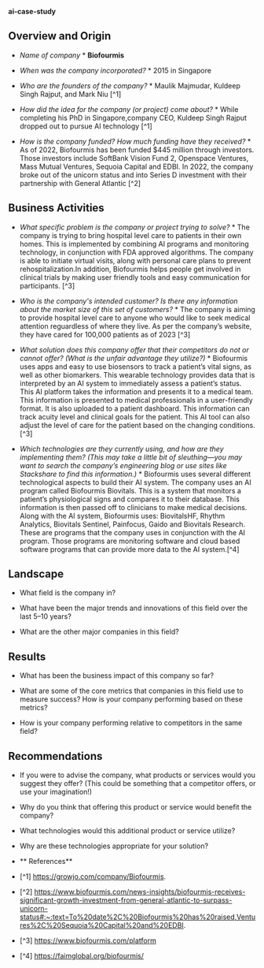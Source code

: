 **ai-case-study**

## Overview and Origin

* *Name of company* * **Biofourmis**

* *When was the company incorporated?* * 2015 in Singapore 

* *Who are the founders of the company?* * Maulik Majmudar, Kuldeep Singh Rajput, and Mark Niu [^1]

* *How did the idea for the company (or project) come about?* * While completing his PhD in Singapore,company CEO, Kuldeep Singh Rajput dropped out to pursue AI technology [^1]
  
* *How is the company funded? How much funding have they received?* * As of 2022, Biofourmis has been funded $445 million through investors. Those investors include SoftBank Vision Fund 2, Openspace Ventures, Mass Mutual Ventures, Sequoia Capital and EDBI. In 2022, the company broke out of the unicorn status and into Series D investment with their partnership with General Atlantic [^2]

## Business Activities

* *What specific problem is the company or project trying to solve?* * The company is trying to bring hospital level care to patients in their own homes. This is implemented by combining AI programs and monitoring technology, in conjunction with FDA approved algorithms. The company is able to initiate virtual visits, along with personal care plans to prevent rehospitalization.In addition, Biofourmis helps people get involved in clinical trials by making user friendly tools and easy communication for participants. [^3] 

* *Who is the company's intended customer? Is there any information about the market size of this set of customers?* * The company is aiming to provide hospital level care to anyone who would like to seek medical attention reguardless of where they live. As per the company’s website, they have cared for 100,000 patients as of 2023 [^3]  

* *What solution does this company offer that their competitors do not or cannot offer? (What is the unfair advantage they utilize?)* * Biofourmis uses apps and easy to use biosensors to track a patient’s vital signs, as well as other biomarkers. This wearable technology provides data that is interpreted by an AI system to immediately assess a patient’s status. This AI platform takes the information and presents it to a medical team. This information is presented to medical professionals in a user-friendly format. It is also uploaded to a patient dashboard. This information can track acuity level and clinical goals for the patient. This AI tool can also adjust the level of care for the patient based on the changing conditions. [^3]

* *Which technologies are they currently using, and how are they implementing them? (This may take a little bit of sleuthing&mdash;you may want to search the company’s engineering blog or use sites like Stackshare to find this information.)* * Biofourmis uses several different technological aspects to build their AI system. The company uses an AI program called Biofourmis Biovitals. This is a system that monitors a patient’s physiological signs and compares it to their database. This information is then passed off to clinicians to make medical decisions. Along with the AI system, Biofourmis uses: BiovitalsHF, Rhythm Analytics, Biovitals Sentinel, Painfocus, Gaido and Biovitals Research. These are programs that the company uses in conjunction with the AI program. Those programs are monitoring software and cloud based software programs that can provide more data to the AI system.[^4] 

## Landscape

* What field is the company in?

* What have been the major trends and innovations of this field over the last 5&ndash;10 years?

* What are the other major companies in this field?

## Results

* What has been the business impact of this company so far?

* What are some of the core metrics that companies in this field use to measure success? How is your company performing based on these metrics?

* How is your company performing relative to competitors in the same field?

## Recommendations

* If you were to advise the company, what products or services would you suggest they offer? (This could be something that a competitor offers, or use your imagination!)

* Why do you think that offering this product or service would benefit the company?

* What technologies would this additional product or service utilize?

* Why are these technologies appropriate for your solution?
* ** References**
* [^1] https://growjo.com/company/Biofourmis.
* [^2] https://www.biofourmis.com/news-insights/biofourmis-receives-significant-growth-investment-from-general-atlantic-to-surpass-unicorn-status#:~:text=To%20date%2C%20Biofourmis%20has%20raised,Ventures%2C%20Sequoia%20Capital%20and%20EDBI.
* [^3] https://www.biofourmis.com/platform
* [^4] https://faimglobal.org/biofourmis/

